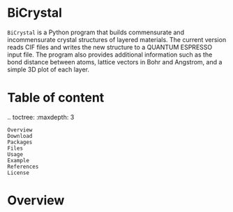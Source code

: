 # BiCrystal
``BiCrystal`` is a Python program that builds commensurate and incommensurate crystal structures of layered materials. The current version reads CIF files and writes the new structure to a QUANTUM ESPRESSO input file. The program also provides additional information such as the bond distance between atoms, lattice vectors in Bohr and Angstrom, and a simple 3D plot of each layer.

# Table of content
.. toctree:
    :maxdepth: 3
    
    Overview
    Download
    Packages
    Files
    Usage
    Example
    References
    License

# Overview

